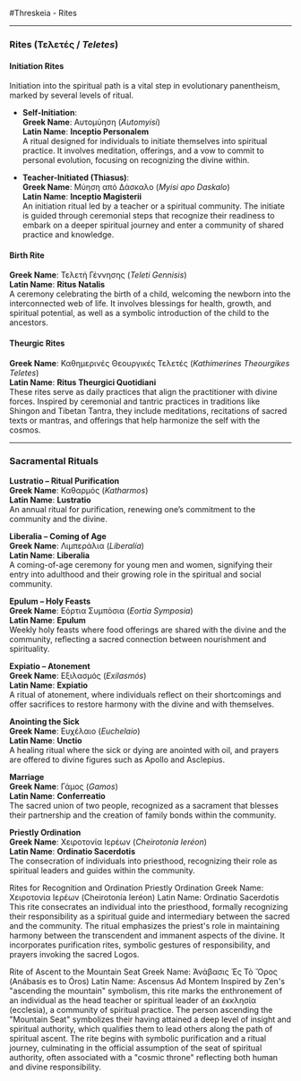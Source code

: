 #Threskeia - Rites

---

### Rites (**Τελετές** / *Teletes*)

#### **Initiation Rites**  
Initiation into the spiritual path is a vital step in evolutionary panentheism, marked by several levels of ritual.

- **Self-Initiation**:  
   **Greek Name**: Αυτομύηση (*Automyisi*)  
   **Latin Name**: **Inceptio Personalem**  
   A ritual designed for individuals to initiate themselves into spiritual practice. It involves meditation, offerings, and a vow to commit to personal evolution, focusing on recognizing the divine within.

- **Teacher-Initiated (Thiasus)**:  
   **Greek Name**: Μύηση από Δάσκαλο (*Myisi apo Daskalo*)  
   **Latin Name**: **Inceptio Magisterii**  
   An initiation ritual led by a teacher or a spiritual community. The initiate is guided through ceremonial steps that recognize their readiness to embark on a deeper spiritual journey and enter a community of shared practice and knowledge.

#### **Birth Rite**  
**Greek Name**: Τελετή Γέννησης (*Teleti Gennisis*)  
**Latin Name**: **Ritus Natalis**  
A ceremony celebrating the birth of a child, welcoming the newborn into the interconnected web of life. It involves blessings for health, growth, and spiritual potential, as well as a symbolic introduction of the child to the ancestors.

#### **Theurgic Rites**  
**Greek Name**: Καθημερινές Θεουργικές Τελετές (*Kathimerines Theourgikes Teletes*)  
**Latin Name**: **Ritus Theurgici Quotidiani**  
These rites serve as daily practices that align the practitioner with divine forces. Inspired by ceremonial and tantric practices in traditions like Shingon and Tibetan Tantra, they include meditations, recitations of sacred texts or mantras, and offerings that help harmonize the self with the cosmos.

---

### **Sacramental Rituals**

**Lustratio – Ritual Purification**  
**Greek Name**: Καθαρμός (*Katharmos*)  
**Latin Name**: **Lustratio**  
An annual ritual for purification, renewing one’s commitment to the community and the divine.

**Liberalia – Coming of Age**  
**Greek Name**: Λιμπεράλια (*Liberalía*)  
**Latin Name**: **Liberalia**  
A coming-of-age ceremony for young men and women, signifying their entry into adulthood and their growing role in the spiritual and social community.

**Epulum – Holy Feasts**  
**Greek Name**: Εόρτια Συμπόσια (*Eortia Symposia*)  
**Latin Name**: **Epulum**  
Weekly holy feasts where food offerings are shared with the divine and the community, reflecting a sacred connection between nourishment and spirituality.

**Expiatio – Atonement**  
**Greek Name**: Εξιλασμός (*Exilasmós*)  
**Latin Name**: **Expiatio**  
A ritual of atonement, where individuals reflect on their shortcomings and offer sacrifices to restore harmony with the divine and with themselves.

**Anointing the Sick**  
**Greek Name**: Ευχέλαιο (*Euchelaio*)  
**Latin Name**: **Unctio**  
A healing ritual where the sick or dying are anointed with oil, and prayers are offered to divine figures such as Apollo and Asclepius.

**Marriage**  
**Greek Name**: Γάμος (*Gamos*)  
**Latin Name**: **Conferreatio**  
The sacred union of two people, recognized as a sacrament that blesses their partnership and the creation of family bonds within the community.

**Priestly Ordination**  
**Greek Name**: Χειροτονία Ιερέων (*Cheirotonía Ieréon*)  
**Latin Name**: **Ordinatio Sacerdotis**  
The consecration of individuals into priesthood, recognizing their role as spiritual leaders and guides within the community.

Rites for Recognition and Ordination
Priestly Ordination
Greek Name: Χειροτονία Ιερέων (Cheirotonía Ieréon)
Latin Name: Ordinatio Sacerdotis
This rite consecrates an individual into the priesthood, formally recognizing their responsibility as a spiritual guide and intermediary between the sacred and the community. The ritual emphasizes the priest's role in maintaining harmony between the transcendent and immanent aspects of the divine. It incorporates purification rites, symbolic gestures of responsibility, and prayers invoking the sacred Logos.

Rite of Ascent to the Mountain Seat
Greek Name: Ἀνάβασις Ἐς Τὸ Ὄρος (Anábasis es to Óros)
Latin Name: Ascensus Ad Montem
Inspired by Zen's "ascending the mountain" symbolism, this rite marks the enthronement of an individual as the head teacher or spiritual leader of an ἐκκλησία (ecclesia), a community of spiritual practice. The person ascending the "Mountain Seat" symbolizes their having attained a deep level of insight and spiritual authority, which qualifies them to lead others along the path of spiritual ascent. The rite begins with symbolic purification and a ritual journey, culminating in the official assumption of the seat of spiritual authority, often associated with a "cosmic throne" reflecting both human and divine responsibility.

